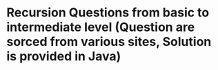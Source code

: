 # Recursion Questions from basic to intermediate level (Question are sorced from various sites, Solution is provided in Java)
